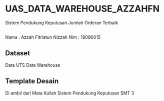 # UAS_DATA_WAREHOUSE_AZZAHFN
Sistem Pendukung Keputusan Jumlah Orderan Terbaik 
##
Nama : Azzah Fitriatun Nizzah
Nim : 19090015
## Dataset
 Data UTS Data Warehouse
## Template Desain
Di ambil dari Mata Kuliah Sistem Pendukung Keputusan SMT 3

